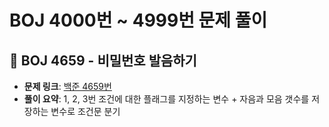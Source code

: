 # BOJ 4000번 ~ 4999번 문제 풀이

## 📌 BOJ 4659 - 비밀번호 발음하기
- **문제 링크**: [백준 4659번](https://www.acmicpc.net/problem/4659)
- **풀이 요약**: 1, 2, 3번 조건에 대한 플래그를 지정하는 변수 + 자음과 모음 갯수를 저장하는 변수로 조건문 분기